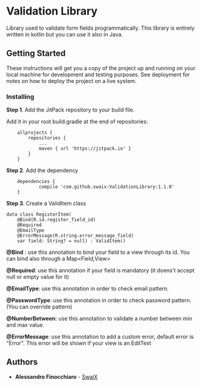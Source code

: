 # Validation Library

Library used to validate form fields programmatically.
This library is entirely written in kotlin but you can use it also in Java.

## Getting Started

These instructions will get you a copy of the project up and running on your local machine for development and testing purposes. See deployment for notes on how to deploy the project on a live system.

### Installing

**Step 1**. Add the JitPack repository to your build file.

Add it in your root build.gradle at the end of repositories:
```
	allprojects {
		repositories {
			...
			maven { url 'https://jitpack.io' }
		}
	}
```

**Step 2**. Add the dependency

```	
	dependencies {
	        compile 'com.github.swaix:ValidationLibrary:1.1.0'
	}
```

**Step 3**. Create a ValidItem class


```	
data class RegisterItem(
	@Bind(R.id.register_field_id) 
	@Required 
	@EmailType 
	@ErrorMessage(R.string.error_message_field) 
	var field: String? = null) : ValidItem()
```	

**@Bind** : use this annotation to bind your field to a view through its id. You can bind also through a Map<Field,View>

**@Required**: use this annotation if your field is mandatory (it doens't accept null or empty value for it)

**@EmailType**: use this annotation in order to check email pattern.

**@PasswordType**: use this annotation in order to check password pattern. (You can override pattern)

**@NumberBetween**: use this annotation to validate a number between min and max value.

**@ErrorMessage**: use this annotation to add a custom error, default error is "Error". This error will be shown if your view is an EditText


## Authors

* **Alessandro Finocchiaro**  - [SwaiX](https://github.com/swaix)


